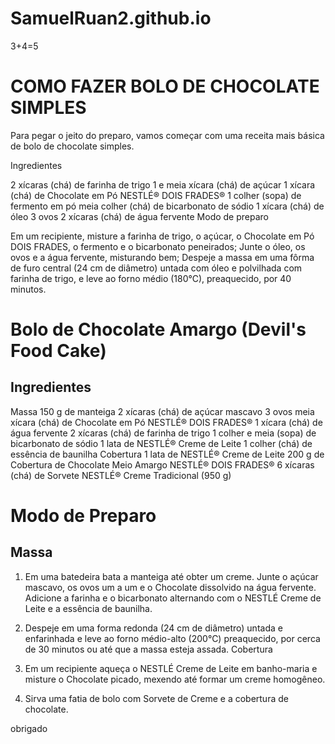 # SamuelRuan2.github.io

3+4=5

# COMO FAZER BOLO DE CHOCOLATE SIMPLES
Para pegar o jeito do preparo, vamos começar com uma receita mais básica de bolo de chocolate simples.

Ingredientes

2 xícaras (chá) de farinha de trigo
1 e meia xícara (chá) de açúcar
1 xícara (chá) de Chocolate em Pó NESTLÉ® DOIS FRADES®
1 colher (sopa) de fermento em pó
meia colher (chá) de bicarbonato de sódio
1 xícara (chá) de óleo
3 ovos
2 xícaras (chá) de água fervente
Modo de preparo

Em um recipiente, misture a farinha de trigo, o açúcar, o Chocolate em Pó DOIS FRADES, o fermento e o bicarbonato peneirados;
Junte o óleo, os ovos e a água fervente, misturando bem;
Despeje a massa em uma fôrma de furo central (24 cm de diâmetro) untada com óleo e polvilhada com farinha de trigo, e leve ao forno médio (180°C), preaquecido, por 40 minutos.

# Bolo de Chocolate Amargo (Devil's Food Cake)

## Ingredientes

Massa
150 g de manteiga
2 xícaras (chá) de açúcar mascavo
3 ovos
meia xícara (chá) de Chocolate em Pó NESTLÉ® DOIS FRADES®
1 xícara (chá) de água fervente
2 xícaras (chá) de farinha de trigo
1 colher e meia (sopa) de bicarbonato de sódio
1 lata de NESTLÉ® Creme de Leite
1 colher (chá) de essência de baunilha
Cobertura
1 lata de NESTLÉ® Creme de Leite
200 g de Cobertura de Chocolate Meio Amargo NESTLÉ® DOIS FRADES®
6 xícaras (chá) de Sorvete NESTLÉ® Creme Tradicional (950 g)

# Modo de Preparo

## Massa

1.  Em uma batedeira bata a manteiga até obter um creme. Junte o açúcar mascavo, os ovos um a um e o Chocolate dissolvido na água fervente. Adicione a farinha e o bicarbonato alternando com o NESTLÉ Creme de Leite e a essência de baunilha.

2.  Despeje em uma forma redonda (24 cm de diâmetro) untada e enfarinhada e leve ao forno médio-alto (200°C) preaquecido, por cerca de 30 minutos ou até que a massa esteja assada.
Cobertura

3.  Em um recipiente aqueça o NESTLÉ Creme de Leite em banho-maria e misture o Chocolate picado, mexendo até formar um creme homogêneo.

4.  Sirva uma fatia de bolo com Sorvete de Creme e a cobertura de chocolate.

obrigado
